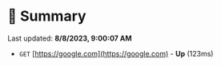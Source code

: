 # 📖 Summary
Last updated: **8/8/2023, 9:00:07 AM**

- `GET` [https://google.com](https://google.com) - **Up** (123ms)

